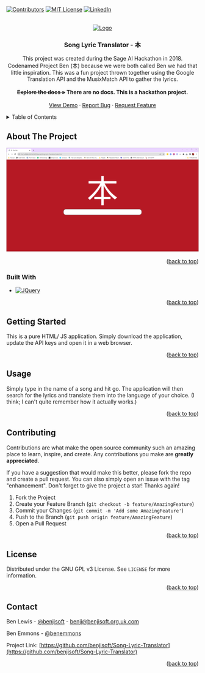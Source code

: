 <!-- Thank you to Othneil Drew for the template: https://github.com/othneildrew/ -->
<a name="readme-top"></a>


[![Contributors][contributors-shield]][contributors-url]
[![MIT License][license-shield]][license-url]
[![LinkedIn][linkedin-shield]][linkedin-url]


<!-- PROJECT LOGO -->
<br />
<div align="center">
  <a href="https://github.com/benjisoft/Song-Lyric-Translator">
    <img src="https://benjilewis.dev/lib/img/logo/logo.svg" alt="Logo" width="80" height="80">
  </a>

<h3 align="center">Song Lyric Translator - 本</h3>

  <p align="center">
    This project was created during the Sage AI Hackathon in 2018. Codenamed Project Ben (本) because we were both called Ben we had that little inspiration. This was a fun project thrown together using the Google Translation API and the MusixMatch API to gather the lyrics. 
    <br />
	<br />
    <strong><s>Explore the docs »</s> There are no docs. This is a hackathon project. </strong></a>
    <br />
    <br />
    <a href="https://benjilewis.dev/Song-Lyric-Translator">View Demo</a>
    ·
    <a href="https://github.com/benjisoft/Song-Lyric-Translator/issues">Report Bug</a>
    ·
    <a href="https://github.com/benjisoft/Song-Lyric-Translator/issues">Request Feature</a>
  </p>
</div>



<!-- TABLE OF CONTENTS -->
<details>
  <summary>Table of Contents</summary>
  <ol>
    <li>
      <a href="#about-the-project">About The Project</a>
      <ul>
        <li><a href="#built-with">Built With</a></li>
      </ul>
    </li>
    <li><a href="#getting-started">Getting Started</a></li>
    <li><a href="#usage">Usage</a></li>
    <li><a href="#contributing">Contributing</a></li>
    <li><a href="#license">License</a></li>
    <li><a href="#contact">Contact</a></li>
  </ol>
</details>



<!-- ABOUT THE PROJECT -->
## About The Project

[![Ben Bot Screen Shot][product-screenshot]](https://benjilewis.dev/Song-Lyric-Translator)

<p align="right">(<a href="#readme-top">back to top</a>)</p>



### Built With

* [![JQuery][JQuery.com]][JQuery-url]

<p align="right">(<a href="#readme-top">back to top</a>)</p>



<!-- GETTING STARTED -->
## Getting Started

This is a pure HTML/ JS application. Simply download the application, update the API keys and open it in a web browser. 

<p align="right">(<a href="#readme-top">back to top</a>)</p>



<!-- USAGE EXAMPLES -->
## Usage

Simply type in the name of a song and hit go. The application will then search for the lyrics and translate them into the language of your choice. (I think; I can't quite remember how it actually works.)

<p align="right">(<a href="#readme-top">back to top</a>)</p>


<!-- CONTRIBUTING -->
## Contributing

Contributions are what make the open source community such an amazing place to learn, inspire, and create. Any contributions you make are **greatly appreciated**.

If you have a suggestion that would make this better, please fork the repo and create a pull request. You can also simply open an issue with the tag "enhancement".
Don't forget to give the project a star! Thanks again!

1. Fork the Project
2. Create your Feature Branch (`git checkout -b feature/AmazingFeature`)
3. Commit your Changes (`git commit -m 'Add some AmazingFeature'`)
4. Push to the Branch (`git push origin feature/AmazingFeature`)
5. Open a Pull Request

<p align="right">(<a href="#readme-top">back to top</a>)</p>



<!-- LICENSE -->
## License

Distributed under the GNU GPL v3 License. See `LICENSE` for more information.

<p align="right">(<a href="#readme-top">back to top</a>)</p>



<!-- CONTACT -->
## Contact

Ben Lewis - [@benjisoft](https://twitter.com/benjisoft) - benji@benjisoft.org.uk.com

Ben Emmons - [@benemmons](https://github.com/benemmons)

Project Link: [https://github.com/benjisoft/Song-Lyric-Translator](https://github.com/benjisoft/Song-Lyric-Translator)

<p align="right">(<a href="#readme-top">back to top</a>)</p>


<!-- MARKDOWN LINKS & IMAGES -->
<!-- https://www.markdownguide.org/basic-syntax/#reference-style-links -->
[contributors-shield]: https://img.shields.io/github/contributors/benjisoft/Song-Lyric-Translator.svg?style=for-the-badge
[contributors-url]: https://github.com/benjisoft/Song-Lyric-Translator/graphs/contributors
[forks-shield]: https://img.shields.io/github/forks/benjisoft/Song-Lyric-Translator.svg?style=for-the-badge
[forks-url]: https://github.com/benjisoft/Song-Lyric-Translator/network/members
[stars-shield]: https://img.shields.io/github/stars/benjisoft/Song-Lyric-Translator.svg?style=for-the-badge
[stars-url]: https://github.com/benjisoft/Song-Lyric-Translator/stargazers
[issues-shield]: https://img.shields.io/github/issues/benjisoft/Song-Lyric-Translator.svg?style=for-the-badge
[issues-url]: https://github.com/benjisoft/Song-Lyric-Translator/issues
[license-shield]: https://img.shields.io/github/license/benjisoft/Song-Lyric-Translator.svg?style=for-the-badge
[license-url]: https://github.com/benjisoft/Song-Lyric-Translator/blob/master/LICENSE.txt
[linkedin-shield]: https://img.shields.io/badge/-LinkedIn-black.svg?style=for-the-badge&logo=linkedin&colorB=555
[linkedin-url]: https://linkedin.com/in/benji-lewis
[product-screenshot]: screenshot.png
[Next.js]: https://img.shields.io/badge/next.js-000000?style=for-the-badge&logo=nextdotjs&logoColor=white
[Next-url]: https://nextjs.org/
[React.js]: https://img.shields.io/badge/React-20232A?style=for-the-badge&logo=react&logoColor=61DAFB
[React-url]: https://reactjs.org/
[Vue.js]: https://img.shields.io/badge/Vue.js-35495E?style=for-the-badge&logo=vuedotjs&logoColor=4FC08D
[Vue-url]: https://vuejs.org/
[Angular.io]: https://img.shields.io/badge/Angular-DD0031?style=for-the-badge&logo=angular&logoColor=white
[Angular-url]: https://angular.io/
[Svelte.dev]: https://img.shields.io/badge/Svelte-4A4A55?style=for-the-badge&logo=svelte&logoColor=FF3E00
[Svelte-url]: https://svelte.dev/
[Laravel.com]: https://img.shields.io/badge/Laravel-FF2D20?style=for-the-badge&logo=laravel&logoColor=white
[Laravel-url]: https://laravel.com
[Bootstrap.com]: https://img.shields.io/badge/Bootstrap-563D7C?style=for-the-badge&logo=bootstrap&logoColor=white
[Bootstrap-url]: https://getbootstrap.com
[JQuery.com]: https://img.shields.io/badge/jQuery-0769AD?style=for-the-badge&logo=jquery&logoColor=white
[JQuery-url]: https://jquery.com 